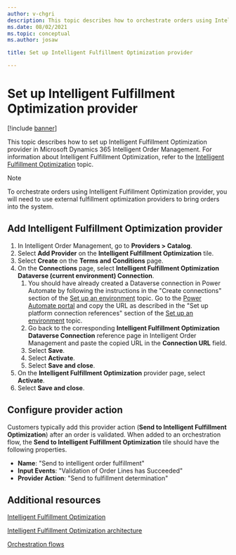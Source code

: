```yaml
---
author: v-chgri
description: This topic describes how to orchestrate orders using Intelligent Fulfillment Optimization provider in Microsoft Dynamics 365 Intelligent Order Management.
ms.date: 08/02/2021
ms.topic: conceptual
ms.author: josaw

title: Set up Intelligent Fulfillment Optimization provider

---
```


# Set up Intelligent Fulfillment Optimization provider

[!include [banner](includes/banner.md)]


This topic describes how to set up Intelligent Fulfillment Optimization provider in Microsoft Dynamics 365 Intelligent Order Management. For information about Intelligent Fulfillment Optimization, refer to the [Intelligent Fulfillment Optimization](ifo.md) topic.

> [!NOTE]
> To orchestrate orders using Intelligent Fulfillment Optimization provider, you will need to use external fulfillment optimization providers to bring orders into the system.


## Add Intelligent Fulfillment Optimization provider
 
1. In Intelligent Order Management, go to **Providers \> Catalog**.
2. Select **Add Provider** on the **Intelligent Fulfillment Optimization** tile.
3. Select **Create** on the **Terms and Conditions** page.
4. On the **Connections** page, select **Intelligent Fulfillment Optimization Dataverse (current environment) Connection**.
   1. You should have already created a Dataverse connection in Power Automate by following the instructions in the "Create connections" section of the [Set up an environment](setup.md#create-connections) topic. Go to the [Power Automate portal](https://us.flow.microsoft.com/) and copy the URL as described in the "Set up platform connection references" section of the [Set up an environment](setup.md#create-connections) topic.
   1. Go back to the corresponding **Intelligent Fulfillment Optimization Dataverse Connection** reference page in Intelligent Order Management and paste the copied URL in the **Connection URL** field.
   1. Select **Save**.
   1. Select **Activate**.
   1. Select **Save and close**.
5. On the **Intelligent Fulfillment Optimization** provider page, select **Activate**.
6. Select **Save and close**.

## Configure provider action

Customers typically add this provider action (**Send to Intelligent Fulfillment Optimization**) after an order is validated. When added to an orchestration flow, the **Send to Intelligent Fulfillment Optimization** tile should have the following properties.

-   **Name**: "Send to intelligent order fulfillment" 
-   **Input Events**: "Validation of Order Lines has Succeeded"
-   **Provider Action**: "Send to fulfillment determination"

## Additional resources

[Intelligent Fulfillment Optimization](ifo.md) 

[Intelligent Fulfillment Optimization architecture](ifo-arch.md)

[Orchestration flows](orchestration-flows.md)
